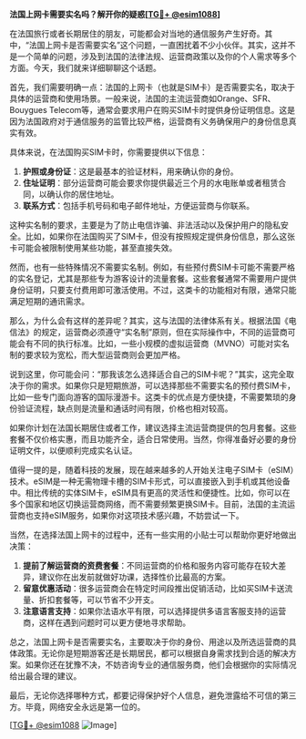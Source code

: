 **法国上网卡需要实名吗？解开你的疑惑[[TG💪+ @esim1088](https://t.me/s/esim1088)]**

在法国旅行或者长期居住的朋友，可能都会对当地的通信服务产生好奇。其中，“法国上网卡是否需要实名”这个问题，一直困扰着不少小伙伴。其实，这并不是一个简单的问题，涉及到法国的法律法规、运营商政策以及你的个人需求等多个方面。今天，我们就来详细聊聊这个话题。

首先，我们需要明确一点：法国的上网卡（也就是SIM卡）是否需要实名，取决于具体的运营商和使用场景。一般来说，法国的主流运营商如Orange、SFR、Bouygues Telecom等，通常会要求用户在购买SIM卡时提供身份证明信息。这是因为法国政府对于通信服务的监管比较严格，运营商有义务确保用户的身份信息真实有效。

具体来说，在法国购买SIM卡时，你需要提供以下信息：

1. **护照或身份证**：这是最基本的验证材料，用来确认你的身份。
2. **住址证明**：部分运营商可能会要求你提供最近三个月的水电账单或者租赁合同，以确认你的居住地址。
3. **联系方式**：包括手机号码和电子邮件地址，方便运营商与你联系。

这种实名制的要求，主要是为了防止电信诈骗、非法活动以及保护用户的隐私安全。比如，如果你在法国购买了SIM卡，但没有按照规定提供身份信息，那么这张卡可能会被限制使用某些功能，甚至直接失效。

然而，也有一些特殊情况不需要实名制。例如，有些预付费SIM卡可能不需要严格的实名登记，尤其是那些专为游客设计的流量套餐。这些套餐通常不需要用户提供身份证明，只要支付费用即可激活使用。不过，这类卡的功能相对有限，通常只能满足短期的通讯需求。

那么，为什么会有这样的差异呢？其实，这与法国的法律体系有关。根据法国《电信法》的规定，运营商必须遵守“实名制”原则，但在实际操作中，不同的运营商可能会有不同的执行标准。比如，一些小规模的虚拟运营商（MVNO）可能对实名制的要求较为宽松，而大型运营商则会更加严格。

说到这里，你可能会问：“那我该怎么选择适合自己的SIM卡呢？”其实，这完全取决于你的需求。如果你只是短期旅游，可以选择那些不需要实名的预付费SIM卡，比如一些专门面向游客的国际漫游卡。这类卡的优点是方便快捷，不需要繁琐的身份验证流程，缺点则是流量和通话时间有限，价格也相对较高。

如果你计划在法国长期居住或者工作，建议选择主流运营商提供的包月套餐。这些套餐不仅价格实惠，而且功能齐全，适合日常使用。当然，你得准备好必要的身份证明文件，以便顺利完成实名认证。

值得一提的是，随着科技的发展，现在越来越多的人开始关注电子SIM卡（eSIM）技术。eSIM是一种无需物理卡槽的SIM卡形式，可以直接嵌入到手机或其他设备中。相比传统的实体SIM卡，eSIM具有更高的灵活性和便捷性。比如，你可以在多个国家和地区切换运营商网络，而不需要频繁更换SIM卡。目前，法国的主流运营商也支持eSIM服务，如果你对这项技术感兴趣，不妨尝试一下。

当然，在选择法国上网卡的过程中，还有一些实用的小贴士可以帮助你更好地做出决策：

1. **提前了解运营商的资费套餐**：不同运营商的价格和服务内容可能存在较大差异，建议你在出发前就做好功课，选择性价比最高的方案。
2. **留意优惠活动**：很多运营商会在特定时间段推出促销活动，比如买SIM卡送流量、折扣套餐等，可以节省不少开支。
3. **注意语言支持**：如果你法语水平有限，可以选择提供多语言客服支持的运营商，这样在遇到问题时可以更方便地寻求帮助。

总之，法国上网卡是否需要实名，主要取决于你的身份、用途以及所选运营商的具体政策。无论你是短期游客还是长期居民，都可以根据自身需求找到合适的解决方案。如果你还在犹豫不决，不妨咨询专业的通信服务商，他们会根据你的实际情况给出最合理的建议。

最后，无论你选择哪种方式，都要记得保护好个人信息，避免泄露给不可信的第三方。毕竟，网络安全永远是第一位的。

[[TG💪+ @esim1088](https://t.me/s/esim1088) ![Image](https://i.postimg.cc/4NQfJmqS/Snipaste-2025-05-13-00-14-12.png)]